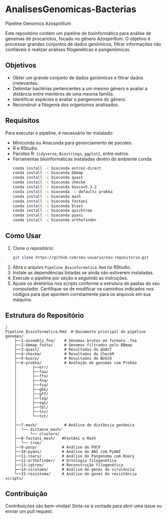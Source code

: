 # AnalisesGenomicas-Bacterias

Pipeline Genomics Azospirillum

Este repositório contém um pipeline de bioinformática para análise de genomas de procariotos, focado no gênero *Azospirillum*. O objetivo é processar grandes conjuntos de dados genômicos, filtrar informações não confiáveis e realizar análises filogenéticas e pangenômicas.

## Objetivos
- Obter um grande conjunto de dados genômicos e filtrar dados irrelevantes.
- Delimitar bactérias pertencentes a um mesmo gênero e avaliar a distância entre membros de uma mesma família.
- Identificar espécies e avaliar o pangenoma do gênero.
- Reconstruir a filogenia dos organismos analisados.

## Requisitos
Para executar o pipeline, é necessário ter instalado:
- Miniconda ou Anaconda para gerenciamento de pacotes.
- R e RStudio.
- Pacotes R: `tidyverse`, `Biostrings`, `ggplot2`, entre outros.
- Ferramentas bioinformáticas instaladas dentro do ambiente conda:
  ```sh
  conda install -c bioconda entrez-direct
  conda install -c bioconda bbmap
  conda install -c bioconda quast
  conda install -c bioconda checkm
  conda install -c bioconda busco=5.3.2
  conda install -c bioconda -c defaults prokka
  conda install -c bioconda mash
  conda install -c bioconda fastani
  conda install -c bioconda blast
  conda install -c bioconda quicktree
  conda install -c bioconda pyani
  conda install -c bioconda orthofinder
  ```  
## Como Usar
1. Clone o repositório:
   ```sh
   git clone https://github.com/seu-usuario/seu-repositorio.git
   ```
2. Abra o arquivo `Pipeline_Bioinformatica.Rmd` no RStudio.
3. Instale as dependências listadas se ainda não estiverem instaladas.
4. Execute o pipeline por seção e seguindo as instruções.
5. Ajuste os diretórios nos scripts conforme a estrutura de pastas do seu computador. Certifique-se de modificar os caminhos indicados nos códigos para que apontem corretamente para os arquivos em sua máquina.

## Estrutura do Repositório
```
/
Pipeline_Bioinformatica.Rmd  # Documento principal do pipeline
genomas/
    ├──1-assembly_fna/    # Genomas brutos em formato .fna
    ├──2-bbmap_fasta/     # Genomas filtrados pelo BBmap
    ├──3-quast/           # Resultados do QUAST
    ├──4-checkm/          # Resultados do CheckM
    ├──5-busco/           # Resultados do BUSCO
    ├──6-prokka/          # Anotação de genomas com Prokka
    │	    ├──err/
    │	    ├──faa/
    │	    ├──ffn/
    │	    ├──fna/
    │	    ├──fsa/
    │	    ├──gbk/
    │	    ├──gff/
    │	    ├──log/
    │	    ├──sqn/
    │	    ├──tbl/
    │	    ├──tsv/
    │	    └──txt/
    │
    ├──7-mash/            # Análise de distância genômica 
    │  └── distance_mash/
    │      └── clusters/   
    ├──8-fastani_mash/   #FastAni e Mash  
    │  └── tree/
    ├──9-pocp/           # Análise de POCP
    ├──10-pyani/         # Análise de ANI com PyANI
    ├──11.roary/         # Análise do Pangenoma com Roary
    ├──12-orthofinder/   # Ortologia filogenética 
    ├──13-iqtree/        # Reconstrução filogenética 
    ├──14-viruloma/      # Análise de genes de virulência
    └──15-resistoma/     # Análise de genes de resistência 
scripts/      
```

## Contribuição
Contribuições são bem-vindas! Sinta-se à vontade para abrir uma issue ou enviar um pull request.

